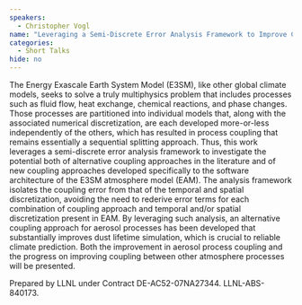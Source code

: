 ```yaml
---
speakers:
  - Christopher Vogl
name: "Leveraging a Semi-Discrete Error Analysis Framework to Improve Coupling Between Atmosphere Processes in E3SM"
categories:
  - Short Talks
hide: no
---
```

The Energy Exascale Earth System Model (E3SM), like other global climate models, seeks to solve a truly multiphysics problem that includes processes such as fluid flow, heat exchange, chemical reactions, and phase changes. Those processes are partitioned into individual models that, along with the associated numerical discretization, are each developed more-or-less independently of the others, which has resulted in process coupling that remains essentially a sequential splitting approach. Thus, this work leverages a semi-discrete error analysis framework to investigate the potential both of alternative coupling approaches in the literature and of new coupling approaches developed specifically to the software architecture of the E3SM atmosphere model (EAM). The analysis framework isolates the coupling error from that of the temporal and spatial discretization, avoiding the need to rederive error terms for each combination of coupling approach and temporal and/or spatial discretization present in EAM. By leveraging such analysis, an alternative coupling approach for aerosol processes has been developed that substantially improves dust lifetime simulation, which is crucial to reliable climate prediction. Both the improvement in aerosol process coupling and the progress on improving coupling between other atmosphere processes will be presented.

Prepared by LLNL under Contract DE-AC52-07NA27344. LLNL-ABS-840173.

